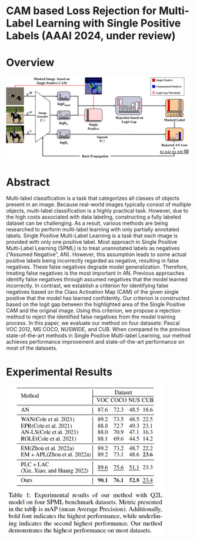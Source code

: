 # CAM based Loss Rejection for Multi-Label Learning with Single Positive Labels (AAAI 2024, under review)

# Overview
![GitHub 로고](./Images/overview.jpg)

# Abstract
Multi-label classification is a task that categorizes all classes of objects present in an image. Because real-world images typically consist of multiple objects, multi-label classification is a highly practical task. However, due to the high costs associated with data labeling, constructing a fully labeled dataset can be challenging. As a result, various methods are being researched to perform multi-label learning with only partially annotated labels. Single Positive Multi-Label Learning is a task that each image is provided with only one positive label. Most approach in Single Positive Multi-Label Learning (SPML) is to treat unannotated labels as negatives (“Assumed Negative”, AN). However, this assumption leads to some actual positive labels being incorrectly regarded as negative, resulting in false negatives. These false negatives degrade model generalization. Therefore, treating false negatives is the most important in AN. Previous approaches identify false negatives through assumed negatives that the model learned incorrectly. In contrast, we establish a criterion for identifying false negatives based on the Class Activation Map (CAM) of the given single positive that the model has learned confidently. Our criterion is constructed based on the logit gap between the highlighted area of the Single Positive CAM and the original image. Using this criterion, we propose a rejection method to reject the identified false negatives from the model training process. In this paper, we evaluate our method on four datasets: Pascal VOC 2012, MS COCO, NUSWIDE, and CUB. When compared to the previous state-of-the-art methods in Single Positive Multi-label Learning, our method achieves performance improvement and state-of-the-art performance on most of the datasets.

# Experimental Results
![GitHub 로고](./Images/table1.jpg)